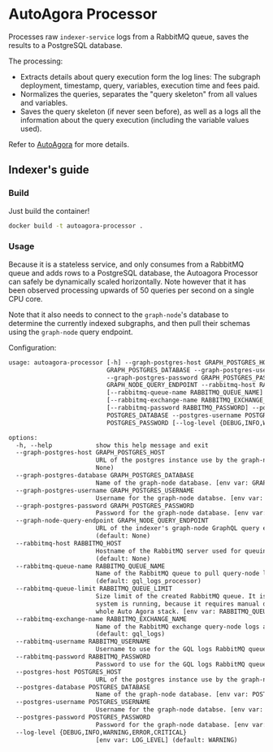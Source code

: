 # AutoAgora Processor

Processes raw `indexer-service` logs from a RabbitMQ queue, saves the results to a PostgreSQL database.

The processing:

- Extracts details about query execution form the log lines: The subgraph deployment, timestamp, query, variables,
execution time and fees paid.
- Normalizes the queries, separates the "query skeleton" from all values and variables.
- Saves the query skeleton (if never seen before), as well as a logs all the information
  about the query execution (including the variable values used).

Refer to [AutoAgora](https://gitlab.com/semiotic-ai/the-graph/autoagora) for more
details.

## Indexer's guide

### Build

Just build the container!

```sh
docker build -t autoagora-processor .
```

### Usage

Because it is a stateless service, and only consumes from a RabbitMQ queue and adds rows to a PostgreSQL database, the
Autoagora Processor can safely be dynamically scaled horizontally. Note however that it has been observed processing
upwards of 50 queries per second on a single CPU core.

Note that it also needs to connect to the `graph-node`'s database to determine the currently indexed subgraphs, and then
pull their schemas using the `graph-node` query endpoint.

Configuration:

```txt
usage: autoagora-processor [-h] --graph-postgres-host GRAPH_POSTGRES_HOST --graph-postgres-database
                           GRAPH_POSTGRES_DATABASE --graph-postgres-username GRAPH_POSTGRES_USERNAME
                           --graph-postgres-password GRAPH_POSTGRES_PASSWORD --graph-node-query-endpoint
                           GRAPH_NODE_QUERY_ENDPOINT --rabbitmq-host RABBITMQ_HOST
                           [--rabbitmq-queue-name RABBITMQ_QUEUE_NAME] [--rabbitmq-queue-limit RABBITMQ_QUEUE_LIMIT]
                           [--rabbitmq-exchange-name RABBITMQ_EXCHANGE_NAME] [--rabbitmq-username RABBITMQ_USERNAME]
                           [--rabbitmq-password RABBITMQ_PASSWORD] --postgres-host POSTGRES_HOST --postgres-database
                           POSTGRES_DATABASE --postgres-username POSTGRES_USERNAME --postgres-password
                           POSTGRES_PASSWORD [--log-level {DEBUG,INFO,WARNING,ERROR,CRITICAL}]

options:
  -h, --help            show this help message and exit
  --graph-postgres-host GRAPH_POSTGRES_HOST
                        URL of the postgres instance use by the graph-nodes. [env var: GRAPH_POSTGRES_HOST] (default:
                        None)
  --graph-postgres-database GRAPH_POSTGRES_DATABASE
                        Name of the graph-node database. [env var: GRAPH_POSTGRES_DATABASE] (default: None)
  --graph-postgres-username GRAPH_POSTGRES_USERNAME
                        Username for the graph-node databse. [env var: GRAPH_POSTGRES_USERNAME] (default: None)
  --graph-postgres-password GRAPH_POSTGRES_PASSWORD
                        Password for the graph-node database. [env var: GRAPH_POSTGRES_PASSWORD] (default: None)
  --graph-node-query-endpoint GRAPH_NODE_QUERY_ENDPOINT
                        URL of the indexer's graph-node GraphQL query endpoint. [env var: GRAPH_NODE_QUERY_ENDPOINT]
                        (default: None)
  --rabbitmq-host RABBITMQ_HOST
                        Hostname of the RabbitMQ server used for queuing the GQL logs. [env var: RABBITMQ_HOST]
                        (default: None)
  --rabbitmq-queue-name RABBITMQ_QUEUE_NAME
                        Name of the RabbitMQ queue to pull query-node logs from. [env var: RABBITMQ_QUEUE_NAME]
                        (default: gql_logs_processor)
  --rabbitmq-queue-limit RABBITMQ_QUEUE_LIMIT
                        Size limit of the created RabbitMQ queue. It is discouraged to change that value while the
                        system is running, because it requires manual destruction of the queue and a restart of the
                        whole Auto Agora stack. [env var: RABBITMQ_QUEUE_LIMIT] (default: 1000)
  --rabbitmq-exchange-name RABBITMQ_EXCHANGE_NAME
                        Name of the RabbitMQ exchange query-node logs are pushed to. [env var: RABBITMQ_EXCHANGE_NAME]
                        (default: gql_logs)
  --rabbitmq-username RABBITMQ_USERNAME
                        Username to use for the GQL logs RabbitMQ queue. [env var: RABBITMQ_USERNAME] (default: guest)
  --rabbitmq-password RABBITMQ_PASSWORD
                        Password to use for the GQL logs RabbitMQ queue. [env var: RABBITMQ_PASSWORD] (default: guest)
  --postgres-host POSTGRES_HOST
                        URL of the postgres instance use by the graph-nodes. [env var: POSTGRES_HOST] (default: None)
  --postgres-database POSTGRES_DATABASE
                        Name of the graph-node database. [env var: POSTGRES_DATABASE] (default: None)
  --postgres-username POSTGRES_USERNAME
                        Username for the graph-node databse. [env var: POSTGRES_USERNAME] (default: None)
  --postgres-password POSTGRES_PASSWORD
                        Password for the graph-node database. [env var: POSTGRES_PASSWORD] (default: None)
  --log-level {DEBUG,INFO,WARNING,ERROR,CRITICAL}
                        [env var: LOG_LEVEL] (default: WARNING)
```
